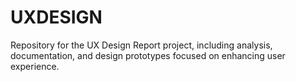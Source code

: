 # UXDESIGN
Repository for the UX Design Report project, including analysis, documentation, and design prototypes focused on enhancing user experience.
